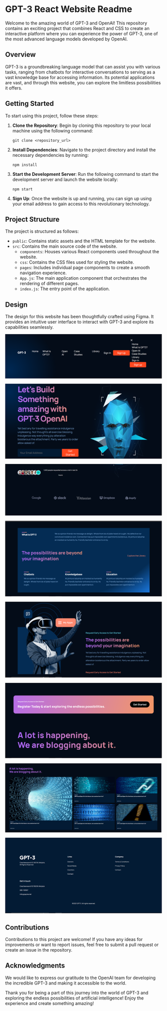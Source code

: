 # GPT-3 React Website Readme

Welcome to the amazing world of GPT-3 and OpenAI! This repository contains an exciting project that combines React and CSS to create an interactive platform where you can experience the power of GPT-3, one of the most advanced language models developed by OpenAI.

## Overview

GPT-3 is a groundbreaking language model that can assist you with various tasks, ranging from chatbots for interactive conversations to serving as a vast knowledge base for accessing information. Its potential applications are vast, and through this website, you can explore the limitless possibilities it offers.

## Getting Started

To start using this project, follow these steps:

1. **Clone the Repository**: Begin by cloning this repository to your local machine using the following command:

   ```
   git clone <repository_url>
   ```

2. **Install Dependencies**: Navigate to the project directory and install the necessary dependencies by running:

   ```
   npm install
   ```

3. **Start the Development Server**: Run the following command to start the development server and launch the website locally:

   ```
   npm start
   ```

4. **Sign Up**: Once the website is up and running, you can sign up using your email address to gain access to this revolutionary technology.

## Project Structure

The project is structured as follows:

- `public`: Contains static assets and the HTML template for the website.
- `src`: Contains the main source code of the website.
  - `components`: Houses various React components used throughout the website.
  - `css`: Contains the CSS files used for styling the website.
  - `pages`: Includes individual page components to create a smooth navigation experience.
  - `App.js`: The main application component that orchestrates the rendering of different pages.
  - `index.js`: The entry point of the application.

## Design

The design for this website has been thoughtfully crafted using Figma. It provides an intuitive user interface to interact with GPT-3 and explore its capabilities seamlessly.

![image](/src/projectimg/img1.png)

![image](/src/projectimg/img2.png)

![image](/src/projectimg/img3.png)

![image](/src/projectimg/img4.png)

![image](/src/projectimg/img5.png)

![image](/src/projectimg/img6.png)

![image](/src/projectimg/img7.png)

![image](/src/projectimg/img8.png)



## Contributions

Contributions to this project are welcome! If you have any ideas for improvements or want to report issues, feel free to submit a pull request or create an issue in the repository.


## Acknowledgments

We would like to express our gratitude to the OpenAI team for developing the incredible GPT-3 and making it accessible to the world.

Thank you for being a part of this journey into the world of GPT-3 and exploring the endless possibilities of artificial intelligence! Enjoy the experience and create something amazing!


